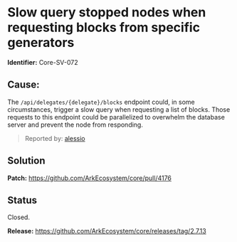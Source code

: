 # Slow query stopped nodes when requesting blocks from specific generators
**Identifier:** Core-SV-072
## Cause:
The `/api/delegates/{delegate}/blocks` endpoint could, in some circumstances, trigger a slow query when requesting a list of blocks. Those requests to this endpoint could be parallelized to overwhelm the database server and prevent the node from responding.
>Reported by: [alessio](https://github.com/alessiodf)
## Solution
**Patch:** https://github.com/ArkEcosystem/core/pull/4176
## Status
Closed.

**Release:** https://github.com/ArkEcosystem/core/releases/tag/2.7.13